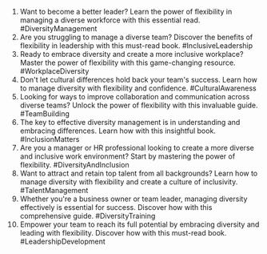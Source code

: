 1. Want to become a better leader? Learn the power of flexibility in managing a diverse workforce with this essential read. #DiversityManagement
2. Are you struggling to manage a diverse team? Discover the benefits of flexibility in leadership with this must-read book. #InclusiveLeadership
3. Ready to embrace diversity and create a more inclusive workplace? Master the power of flexibility with this game-changing resource. #WorkplaceDiversity
4. Don't let cultural differences hold back your team's success. Learn how to manage diversity with flexibility and confidence. #CulturalAwareness
5. Looking for ways to improve collaboration and communication across diverse teams? Unlock the power of flexibility with this invaluable guide. #TeamBuilding
6. The key to effective diversity management is in understanding and embracing differences. Learn how with this insightful book. #InclusionMatters
7. Are you a manager or HR professional looking to create a more diverse and inclusive work environment? Start by mastering the power of flexibility. #DiversityAndInclusion
8. Want to attract and retain top talent from all backgrounds? Learn how to manage diversity with flexibility and create a culture of inclusivity. #TalentManagement
9. Whether you're a business owner or team leader, managing diversity effectively is essential for success. Discover how with this comprehensive guide. #DiversityTraining
10. Empower your team to reach its full potential by embracing diversity and leading with flexibility. Discover how with this must-read book. #LeadershipDevelopment
